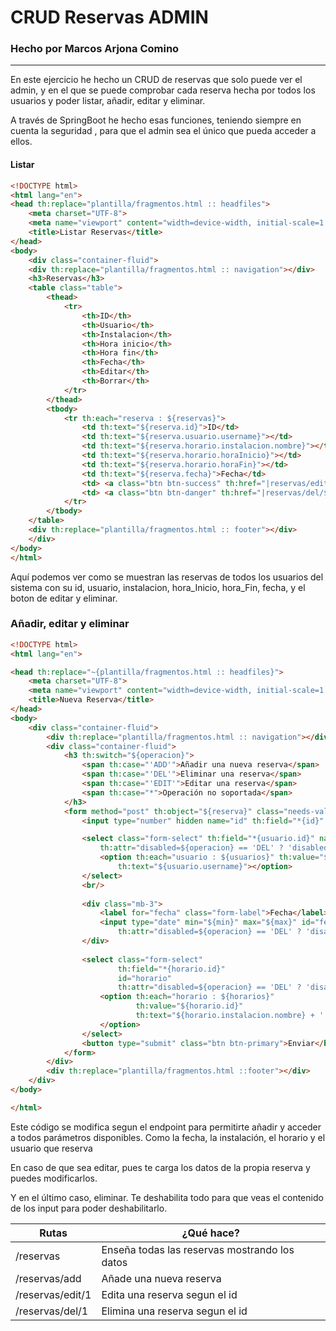 # CRUD Reservas ADMIN

### Hecho por Marcos Arjona Comino

---

En este ejercicio he hecho un CRUD de reservas que solo puede ver el admin,
 y en el que se puede comprobar cada reserva hecha por todos los usuarios y 
 poder listar, añadir, editar y eliminar.

A través de SpringBoot he hecho esas funciones, teniendo siempre en cuenta la
 seguridad , para que el admin sea el único que pueda acceder a ellos.

#### Listar

```html
<!DOCTYPE html>
<html lang="en">
<head th:replace="plantilla/fragmentos.html :: headfiles">
    <meta charset="UTF-8">
    <meta name="viewport" content="width=device-width, initial-scale=1.0">
    <title>Listar Reservas</title>
</head>
<body>
    <div class="container-fluid">    
    <div th:replace="plantilla/fragmentos.html :: navigation"></div>
    <h3>Reservas</h3>
    <table class="table">
        <thead>
            <tr>
                <th>ID</th>
                <th>Usuario</th>
                <th>Instalacion</th>
                <th>Hora inicio</th>
                <th>Hora fin</th>
                <th>Fecha</th>
                <th>Editar</th>
                <th>Borrar</th>
            </tr>
        </thead>
        <tbody>
            <tr th:each="reserva : ${reservas}">
                <td th:text="${reserva.id}">ID</td>
                <td th:text="${reserva.usuario.username}"></td>
                <td th:text="${reserva.horario.instalacion.nombre}"></td>
                <td th:text="${reserva.horario.horaInicio}"></td>
                <td th:text="${reserva.horario.horaFin}"></td>
                <td th:text="${reserva.fecha}">Fecha</td>
                <td> <a class="btn btn-success" th:href="|reservas/edit/${reserva.id}|"> editar </a> </td>
                <td> <a class="btn btn-danger" th:href="|reservas/del/${reserva.id}|"> borrar </a> </td>
            </tr>            
        </tbody>
    </table>
    <div th:replace="plantilla/fragmentos.html :: footer"></div>
    </div>
</body>
</html>
```

Aquí podemos ver como se muestran las reservas de todos los usuarios
 del sistema con su id, usuario, instalacion, hora_Inicio, hora_Fin, fecha, 
y el boton de editar y eliminar.


### Añadir, editar y eliminar

```html
<!DOCTYPE html>
<html lang="en">

<head th:replace="~{plantilla/fragmentos.html :: headfiles}">
    <meta charset="UTF-8">
    <meta name="viewport" content="width=device-width, initial-scale=1.0">
    <title>Nueva Reserva</title>
</head>
<body>
    <div class="container-fluid">
        <div th:replace="plantilla/fragmentos.html :: navigation"></div>
        <div class="container-fluid">
            <h3 th:switch="${operacion}">
                <span th:case="'ADD'">Añadir una nueva reserva</span>
                <span th:case="'DEL'">Eliminar una reserva</span>
                <span th:case="'EDIT'">Editar una reserva</span>
                <span th:case="*">Operación no soportada</span>
            </h3>
            <form method="post" th:object="${reserva}" class="needs-validation" novalidate>
                <input type="number" hidden name="id" th:field="*{id}" th:value="${reserva.id}" />

                <select class="form-select" th:field="*{usuario.id}" name="usuario" id="usuario"
                    th:attr="disabled=${operacion} == 'DEL' ? 'disabled' : null">
                    <option th:each="usuario : ${usuarios}" th:value="${usuario.id}"
                        th:text="${usuario.username}"></option>
                </select>
                <br/>
            
                <div class="mb-3">
                    <label for="fecha" class="form-label">Fecha</label>
                    <input type="date" min="${min}" max="${max}" id="fecha" name="fecha" class="form-control" th:value="*{fecha}"
                        th:attr="disabled=${operacion} == 'DEL' ? 'disabled' : null" />
                </div>
                
                <select class="form-select" 
                        th:field="*{horario.id}" 
                        id="horario" 
                        th:attr="disabled=${operacion} == 'DEL' ? 'disabled' : null">
                    <option th:each="horario : ${horarios}"
                            th:value="${horario.id}" 
                            th:text="${horario.instalacion.nombre} + ':  ' + ${horario.horaInicio} + ' : ' + ${horario.horaFin}">
                    </option>
                </select>
                <button type="submit" class="btn btn-primary">Enviar</button>
            </form>
        </div>
        <div th:replace="plantilla/fragmentos.html ::footer"></div>
    </div>
</body>

</html>
```

Este código se modifica segun el endpoint para permitirte añadir y acceder a todos 
parámetros disponibles. Como la fecha, la instalación, el horario y el usuario que reserva

En caso de que sea editar, pues te carga los datos de la propia reserva y puedes modificarlos. 

Y en el último caso, eliminar. Te deshabilita todo para que veas el contenido de los input para poder deshabilitarlo.

|   Rutas   |   ¿Qué hace?  |
|-----------|---------------|
|   /reservas   |   Enseña todas las reservas mostrando los datos   |
|   /reservas/add   |   Añade una nueva reserva |
|   /reservas/edit/1   |   Edita una reserva segun el id   |
|   /reservas/del/1   |   Elimina una reserva segun el id   |
